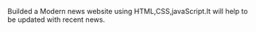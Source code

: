 
Builded a Modern news website using HTML,CSS,javaScript.It will help to be updated with recent news.
